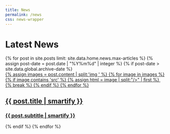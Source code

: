 ```yaml
---
title: News
permalink: /news
css: news-wrapper
---
```

# Latest News

<div class="post-container">
        {% for post in site.posts limit: site.data.home.news.max-articles %}
            {% assign post-date = post.date | "%Y%m%d" | integer %}
            {% if post-date > site.data.global.archive-date %}
                <a href="{{ post.url }}">
                    <article>
                        <div class="img-wrapper">
                            {% assign images = post.content | split:'img ' %} 
                            {% for image in images %}
                                {% if image contains 'src' %}
                                    {% assign html = image | split:"/>" | first %}
                                    <img loading="lazy" {{ html }} />
                                    {% break %}
                                {% endif %}
                            {% endfor %}
                        </div>
                        <div class="content-wrapper">
                            <h2>
                                {{ post.title | smartify }}
                            </h2>
                            <h3>
                                {{ post.subtitle | smartify }}
                            </h3>
                        </div>
                    </article>
                </a>
            {% endif %}
        {% endfor %}
    </div>
